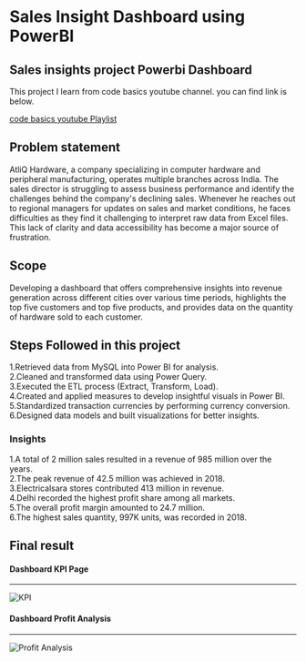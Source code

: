 # Sales Insight Dashboard using PowerBI
## Sales insights project Powerbi Dashboard

This project I learn from code basics youtube channel. you can find link is below.


[code basics youtube Playlist](https://www.youtube.com/watch?v=hhZ62IlTxYs&list=PLeo1K3hjS3uva8pk1FI3iK9kCOKQdz1I9)


## Problem statement

AtliQ Hardware, a company specializing in computer hardware and peripheral manufacturing, operates multiple branches across India. The sales director is struggling to assess business performance and identify the challenges behind the company's declining sales. Whenever he reaches out to regional managers for updates on sales and market conditions, he faces difficulties as they find it challenging to interpret raw data from Excel files. This lack of clarity and data accessibility has become a major source of frustration.


## Scope

Developing a dashboard that offers comprehensive insights into revenue generation across different cities over various time periods, highlights the top five customers and top five products, and provides data on the quantity of hardware sold to each customer.


## Steps Followed in this project

1.Retrieved data from MySQL into Power BI for analysis.                                                                                                                                      
2.Cleaned and transformed data using Power Query.                                                                                                                                            
3.Executed the ETL process (Extract, Transform, Load).                                                                                                                                        
4.Created and applied measures to develop insightful visuals in Power BI.                                                                                                                    
5.Standardized transaction currencies by performing currency conversion.                                                                                                                    
6.Designed data models and built visualizations for better insights.


###  Insights

1.A total of 2 million sales resulted in a revenue of 985 million over the years.                                                                                                            
2.The peak revenue of 42.5 million was achieved in 2018.                                                                                                                                    
3.Electricalsara stores contributed 413 million in revenue.                                                                                                                                  
4.Delhi recorded the highest profit share among all markets.                                                                                                                                
5.The overall profit margin amounted to 24.7 million.                                                                                                                                        
6.The highest sales quantity, 997K units, was recorded in 2018.


## Final result 

#### Dashboard KPI Page

-------

![KPI](https://github.com/user-attachments/assets/092d6cef-61ae-450a-b1a8-dbbb75e7bd80)

 #### Dashboard Profit Analysis
 
 -----------
 ![Profit Analysis](https://github.com/user-attachments/assets/add3cbbd-bb30-48cc-b809-ef72ac56bef2)



